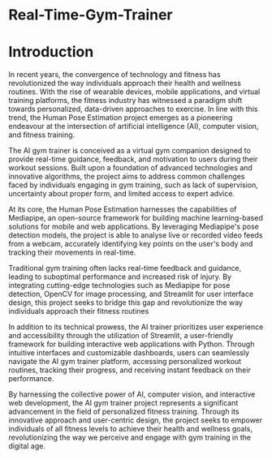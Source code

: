 # Real-Time-Gym-Trainer
# Introduction
In recent years, the convergence of technology and fitness has revolutionized the way individuals approach their health and wellness routines. With the rise of wearable devices, mobile applications, and virtual training platforms, the fitness industry has witnessed a paradigm shift towards personalized, data-driven approaches to exercise. In line with this trend, the Human Pose Estimation project emerges as a pioneering endeavour at the intersection of artificial intelligence (AI), computer vision, and fitness training.

The AI gym trainer is conceived as a virtual gym companion designed to provide real-time guidance, feedback, and motivation to users during their workout sessions. Built upon a foundation of advanced technologies and innovative algorithms, the project aims to address common challenges faced by individuals engaging in gym training, such as lack of supervision, uncertainty about proper form, and limited access to expert advice.

At its core, the Human Pose Estimation harnesses the capabilities of Mediapipe, an open-source framework for building machine learning-based solutions for mobile and web applications. By leveraging Mediapipe's pose detection models, the project is able to analyse live or recorded video feeds from a webcam, accurately identifying key points on the user's body and tracking their movements in real-time.

Traditional gym training often lacks real-time feedback and guidance, leading to suboptimal performance and increased risk of injury. By integrating cutting-edge technologies such as Mediapipe for pose detection, OpenCV for image processing, and Streamlit for user interface design, this project seeks to bridge this gap and revolutionize the way individuals approach their fitness routines

In addition to its technical prowess, the AI trainer prioritizes user experience and accessibility through the utilization of Streamlit, a user-friendly framework for building interactive web applications with Python. Through intuitive interfaces and customizable dashboards, users can seamlessly navigate the AI gym trainer platform, accessing personalized workout routines, tracking their progress, and receiving instant feedback on their performance.

By harnessing the collective power of AI, computer vision, and interactive web development, the AI gym trainer project represents a significant advancement in the field of personalized fitness training. Through its innovative approach and user-centric design, the project seeks to empower individuals of all fitness levels to achieve their health and wellness goals, revolutionizing the way we perceive and engage with gym training in the digital age.

